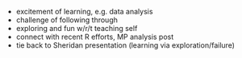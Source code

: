 * excitement of learning, e.g. data analysis
* challenge of following through
* exploring and fun w/r/t teaching self
* connect with recent R efforts, MP analysis post
* tie back to Sheridan presentation (learning via exploration/failure)

